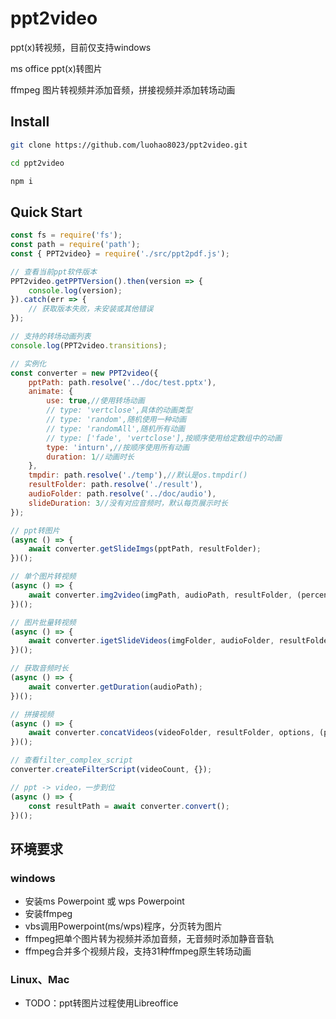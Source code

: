 # ppt2video

ppt(x)转视频，目前仅支持windows

ms office ppt(x)转图片

ffmpeg 图片转视频并添加音频，拼接视频并添加转场动画

## Install

```bash
git clone https://github.com/luohao8023/ppt2video.git

cd ppt2video

npm i
```

## Quick Start

```js
const fs = require('fs');
const path = require('path');
const { PPT2video} = require('./src/ppt2pdf.js');

// 查看当前ppt软件版本
PPT2video.getPPTVersion().then(version => {
    console.log(version);
}).catch(err => {
    // 获取版本失败，未安装或其他错误
});

// 支持的转场动画列表
console.log(PPT2video.transitions);

// 实例化
const converter = new PPT2video({
    pptPath: path.resolve('../doc/test.pptx'),
    animate: {
        use: true,//使用转场动画
        // type: 'vertclose',具体的动画类型
        // type: 'random',随机使用一种动画
        // type: 'randomAll',随机所有动画
        // type: ['fade', 'vertclose'],按顺序使用给定数组中的动画
        type: 'inturn',//按顺序使用所有动画
        duration: 1//动画时长
    },
    tmpdir: path.resolve('./temp'),//默认是os.tmpdir()
    resultFolder: path.resolve('./result'),
    audioFolder: path.resolve('../doc/audio'),
    slideDuration: 3//没有对应音频时，默认每页展示时长
});

// ppt转图片
(async () => {
    await converter.getSlideImgs(pptPath, resultFolder);
})();

// 单个图片转视频
(async () => {
    await converter.img2video(imgPath, audioPath, resultFolder, (percent, curSeconds, totalSeconds) => {});
})();

// 图片批量转视频
(async () => {
    await converter.igetSlideVideos(imgFolder, audioFolder, resultFolder);
})();

// 获取音频时长
(async () => {
    await converter.getDuration(audioPath);
})();

// 拼接视频
(async () => {
    await converter.concatVideos(videoFolder, resultFolder, options, (percent, curSeconds, totalSeconds) => {});
})();

// 查看filter_complex_script
converter.createFilterScript(videoCount, {});

// ppt -> video，一步到位
(async () => {
    const resultPath = await converter.convert();
})();
```

## 环境要求

### windows  
- 安装ms Powerpoint 或 wps Powerpoint
- 安装ffmpeg
- vbs调用Powerpoint(ms/wps)程序，分页转为图片
- ffmpeg把单个图片转为视频并添加音频，无音频时添加静音音轨
- ffmpeg合并多个视频片段，支持31种ffmpeg原生转场动画


### Linux、Mac
* TODO：ppt转图片过程使用Libreoffice